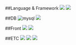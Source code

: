 ##Language & Framework
<img src="https://img.shields.io/badge/python-3776AB?style=for-the-badge&logo=python&logoColor=white"/>
<img src="https://img.shields.io/badge/springboot-6DB33F?style=for-the-badge&logo=springboot&logoColor=white"/>

##DB
![mysql](https://img.shields.io/badge/mysql-4479A1?style=for-the-badge&logo=mysql&logoColor=white)
<img src="https://img.shields.io/badge/googlebigquery-669DF6?style=for-the-badge&logo=googlebigquery&logoColor=white"/>

##Front
<img src="https://img.shields.io/badge/vue.js-4FC08D?style=for-the-badge&logo=vue.js&logoColor=white"/>
<img src="https://img.shields.io/badge/javascript-F7DF1E?style=for-the-badge&logo=javascript&logoColor=black"/>

##ETC
<img src="https://img.shields.io/badge/jira-0052CC?style=for-the-badge&logo=jira&logoColor=white"/>
<img src="https://img.shields.io/badge/github-181717?style=for-the-badge&logo=github&logoColor=white"/>
<img src="https://img.shields.io/badge/googlecloud-4285F4?style=for-the-badge&logo=googlecloud&logoColor=white"/>
<!--
**frank220203/frank220203** is a ✨ _special_ ✨ repository because its `README.md` (this file) appears on your GitHub profile.

Here are some ideas to get you started:

- 🔭 I’m currently working on ...
- 🌱 I’m currently learning ...
- 👯 I’m looking to collaborate on ...
- 🤔 I’m looking for help with ...
- 💬 Ask me about ...
- 📫 How to reach me: ...
- 😄 Pronouns: ...
- ⚡ Fun fact: ...
-->
